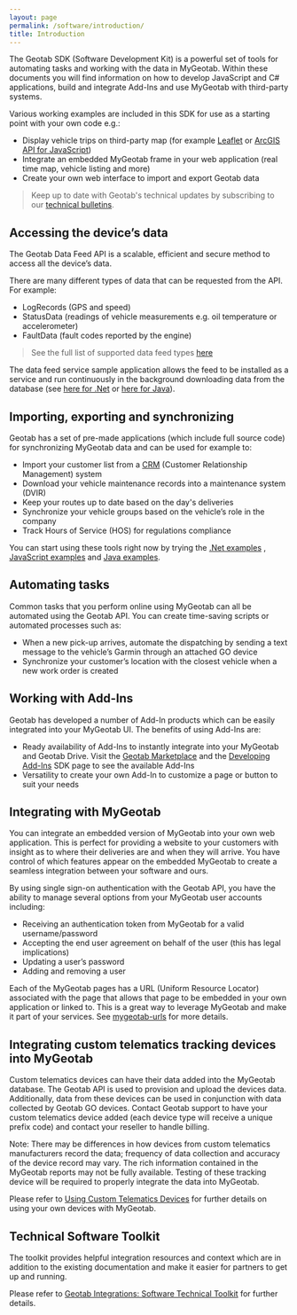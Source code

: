 ```yaml
---
layout: page
permalink: /software/introduction/
title: Introduction
---
```

The Geotab SDK (Software Development Kit) is a powerful set of tools for automating tasks and working with the data in MyGeotab. Within these documents you will find information on how to develop JavaScript and C# applications, build and integrate Add-Ins and use MyGeotab with third-party systems.

Various working examples are included in this SDK for use as a starting point with your own code e.g.:

* Display vehicle trips on third-party map (for example [Leaflet](http://leafletjs.com/) or [ArcGIS API for JavaScript](https://developers.arcgis.com/javascript/))
* Integrate an embedded MyGeotab frame in your web application (real time map, vehicle listing and more)
* Create your own web interface to import and export Geotab data

> Keep up to date with Geotab's technical updates by subscribing to our [technical bulletins](https://www.geotab.com/subscription/).

## Accessing the device’s data

The Geotab Data Feed API is a scalable, efficient and secure method to access all the device’s data.

There are many different types of data that can be requested from the API. For example:

* LogRecords (GPS and speed)
* StatusData (readings of vehicle measurements e.g. oil temperature or accelerometer)
* FaultData (fault codes reported by the engine)

> See the full list of supported data feed types [here](../api/reference/#GetFeed1)

The data feed service sample application allows the feed to be installed as a service and run continuously in the background downloading data from the database (see [here for .Net](https://github.com/Geotab/sdk-dotnet-samples/tree/master/DataFeed#data-feed) or [here for Java](https://github.com/Geotab/sdk-java-samples/tree/master/src/main/java/com/geotab/sdk/datafeed)).

## Importing, exporting and synchronizing

Geotab has a set of pre-made applications (which include full source code) for synchronizing MyGeotab data and can be used for example to:

* Import your customer list from a [CRM](http://en.wikipedia.org/wiki/Customer_relationship_management) (Customer Relationship Management) system
* Download your vehicle maintenance records into a maintenance system (DVIR)
* Keep your routes up to date based on the day's deliveries
* Synchronize your vehicle groups based on the vehicle’s role in the company
* Track Hours of Service (HOS) for regulations compliance

You can start using these tools right now by trying the [.Net examples](https://github.com/Geotab/sdk-dotnet-samples) , [JavaScript examples](../js-samples/) and [Java examples](https://github.com/Geotab/sdk-java-samples).

## Automating tasks

Common tasks that you perform online using MyGeotab can all be automated using the Geotab API. You can create time-saving scripts or automated processes such as:

* When a new pick-up arrives, automate the dispatching by sending a text message to the vehicle’s Garmin through an attached GO device
* Synchronize your customer’s location with the closest vehicle when a new work order is created

## Working with Add-Ins

Geotab has developed a number of Add-In products which can be easily integrated into your MyGeotab UI. The benefits of using Add-Ins are:

* Ready availability of Add-Ins to instantly integrate into your MyGeotab and Geotab Drive. Visit the [Geotab Marketplace](http://www.geotab.com/marketplace/) and the [Developing Add-Ins](../guides/developing-addins/) SDK page to see the available Add-Ins
* Versatility to create your own Add-In to customize a page or button to suit your needs

## Integrating with MyGeotab

You can integrate an embedded version of MyGeotab into your own web application. This is perfect for providing a website to your customers with insight as to where their deliveries are and when they will arrive. You have control of which features appear on the embedded MyGeotab to create a seamless integration between your software and ours.

By using single sign-on authentication with the Geotab API, you have the ability to manage several options from your MyGeotab user accounts including:

* Receiving an authentication token from MyGeotab for a valid username/password
* Accepting the end user agreement on behalf of the user (this has legal implications)
* Updating a user’s password
* Adding and removing a user

Each of the MyGeotab pages has a URL (Uniform Resource Locator) associated with the page that allows that page to be embedded in your own application or linked to. This is a great way to leverage MyGeotab and make it part of your services. See [mygeotab-urls](../guides/mygeotab-urls/) for more details.

## Integrating custom telematics tracking devices into MyGeotab

Custom telematics devices can have their data added into the MyGeotab database. The Geotab API is used to provision and upload the devices data. Additionally, data from these devices can be used in conjunction with data collected by Geotab GO devices. Contact Geotab support to have your custom telematics device added (each device type will receive a unique prefix code) and contact your reseller to handle billing.

Note: There may be differences in how devices from custom telematics manufacturers record the data; frequency of data collection and accuracy of the device record may vary. The rich information contained in the MyGeotab reports may not be fully available. Testing of these tracking device will be required to properly integrate the data into MyGeotab.

Please refer to [Using Custom Telematics Devices](../guides/custom-telematics-devices/) for further details on using your own devices with MyGeotab.

## Technical Software Toolkit

The toolkit provides helpful integration resources and context which are in addition to the existing documentation and make it easier for partners to get up and running.

Please refer to [Geotab Integrations: Software Technical Toolkit](https://docs.google.com/presentation/d/1fqtMPgsdwF3CQuvhqhC8SBwdI8PZDjUtpVGEzsdDYjo/) for further details.
